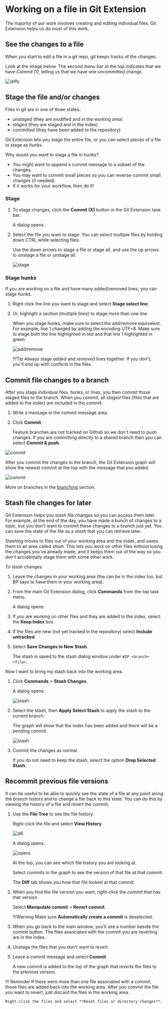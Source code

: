 # Working on a file in Git Extension

The majority of our work involves creating and editing individual files. Git Extension helps us do most of this work.

## See the changes to a file

When you start to edit a file in a git repo, git keeps tracks of the changes.

Look at the image below. The second menu bar at the top indicates that we have _Commit (1)_, telling us that we have one uncommitted change.

![diffs](images/gitext-commitbutton.png)

## Stage the file and/or changes

Files in git are in one of three states:

* _unstaged_ (they are modified and in the working area)
* _staged_ (they are staged and in the index)
* _committed_ (they have been added to the repository)

Git Extension lets you stage the entire file, or you can select pieces of a file to stage as _hunks_.

Why would you want to stage a file in hunks?

* You might want to append a commit message to a subset of the changes.
* You may want to commit small pieces so you can reverse-commit small changes (if needed).
* If it works for your workflow, then do it!

### Stage

1. To stage changes, click the **Commit (X)** button in the Git Extension task bar.

    A dialog opens.

1. Select the file you want to stage. You can select multiple files by holding down CTRL while selecting files.

    Use the down arrows to stage a file or stage all, and use the up arrows to unstage a file or unstage all.

    ![stage](images/gitext-stage.png)

### Stage hunks

If you are working on a file and have many added/removed lines, you can stage hunks.

1. Right click the line you want to stage and select **Stage select line**.

1. Or, highlight a section (multiple lines) to stage more than one line.

    When you stage hunks, make sure to select the add/remove equivalent. For example, line 1 changed by adding the encoding UTF=8. Make sure to stage both the line highlighted in red and that line 1 highlighted in green.

    ![add/remove](images/gitext-lines.png)

    !!!Tip
        Always stage _added_ and _removed_ lines together. If you don't, you'll end up with conflicts in the files.

## Commit file changes to a branch

After you stage individual files, hunks, or lines, you then commit those staged files to the branch. When you commit, all _staged_ files (files that are added to the index) are included in the commit.

1. Write a message in the commit message area.

1. Click **Commit**.

    Feature branches are not tracked on Github so we don't need to push changes. If you are committing directly to a shared branch then you can select **Commit & push**.

![commit](images/gitext-commit.png)

After you commit the changes to the branch, the Git Extension graph will show the newest commit at the top with the message that you added.

![commit](images/gitext-commithistory.png)

More on branches in the [branching](branches.md) section.

## Stash file changes for later

Git Extension helps you stash file changes so you can access them later. For example, at the end of the day, you have made a bunch of changes to a topic, but you don't want to commit these changes to a branch just yet. You can save the state of the file as a _stash_ that you can retrieve later.

Stashing moves to files out of your working area and the index, and saves them to an area called *stash*. This lets you work on other files without losing the changes you've already made, and it keeps them out of the way so you don't accidentally stage them with some other work.

To stash changes:

1. Leave the changes in your working area (the can be in the index too, but BP says to have them in your working area).

1. From the main Git Extension dialog, click **Commands** from the top task menu.

    A dialog opens.

1. If you are working on other files and they are added to the index, select the **Keep Index** box.

1. If the files are new (not yet tracked in the repository) select **Include untracked**.

1. Select **Save Changes to New Stash**.

    The stash is saved to the stash dialog window under `WIP <branch> <file>`.

Now I want to bring my stash back into the working area.

1. Click **Commands** > **Stash Changes**.

    A dialog opens.

    ![stash](images/gitext-stashstore.png)

1. Select the stash, then **Apply Select Stash** to apply the stash to the current branch.

    The graph will show that the index has been added and there will be a pending commit.

    ![stash](images/gitext-pending.png)

1. Commit the changes as normal.

    If you do not need to keep the stash, select the option **Drop Selected Stash**.

## Recommit previous file versions

It can be useful to be able to quickly see the state of a file at any point along the branch history and to change a file back to this state. You can do this by viewing the history of a file and revert the commit.

1. Use the **File Tree** to see the file history.

    Right-click the file and select **View History**.

    ![d6](images/gitext-filetree.png)

    A dialog opens.

    ![opens](images/gitext-filehistory.png)

    At the top, you can see which file history you are looking at.

    Select commits in the graph to see the version of that file at that commit.

    The **Diff** tab shows you how that file looked at that commit.

1. When you find the file version you want, right-click the *commit* that has that version.

    Select **Manipulate commit** > **Revert commit**.

    !!!Warning
        Make sure **Automatically create a commit** is deselected.

1. When you go back to the main window, you'll see a number beside the commit button. The files associated with the commit you are reverting are in the index.

1. Unstage the files that you don't want to revert.

1. Leave a commit message and select **Commit**.

    A new commit is added to the top of the graph that reverts the files to the previous version.

!!! Reminder
    If there were more than one file associated with a commit, those files are added back into the working area. After you commit the file you want to revert, just discard the files in the working area.

    Right-click the files and select **Reset files or directory changes**.